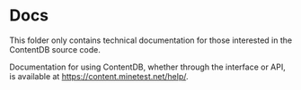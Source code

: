 # Docs

This folder only contains technical documentation for those interested in the ContentDB source code.

Documentation for using ContentDB, whether through the interface or API, is available at 
<https://content.minetest.net/help/>.
